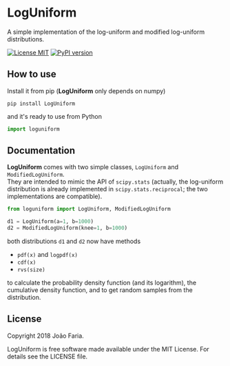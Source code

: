 # LogUniform

A simple implementation of the log-uniform and modified log-uniform distributions.


[![License MIT](http://img.shields.io/badge/license-MIT-blue.svg?style=flat)](https://github.com/j-faria/LogUniform/blob/master/LICENSE)
[![PyPI version](https://badge.fury.io/py/LogUniform.svg)](https://pypi.org/project/LogUniform/)


How to use
----------

Install it from pip (**LogUniform** only depends on numpy)

```
pip install LogUniform
```

and it's ready to use from Python

```python
import loguniform
```
    
Documentation
-------------

**LogUniform** comes with two simple classes, `LogUniform` and `ModifiedLogUniform`.  
They are intended to mimic the API of `scipy.stats`
(actually, the log-uniform distribution is already implemented in `scipy.stats.reciprocal`;
the two implementations are compatible).

```python
from loguniform import LogUniform, ModifiedLogUniform

d1 = LogUniform(a=1, b=1000)
d2 = ModifiedLogUniform(knee=1, b=1000)
```

both distributions `d1` and `d2` now have methods

- `pdf(x)` and `logpdf(x)`
- `cdf(x)`
- `rvs(size)`

to calculate the probability density function (and its logarithm), 
the cumulative density function, and to get random samples from the distribution.

License
-------

Copyright 2018 João Faria.

LogUniform is free software made available under the MIT License. For details see the LICENSE file.
